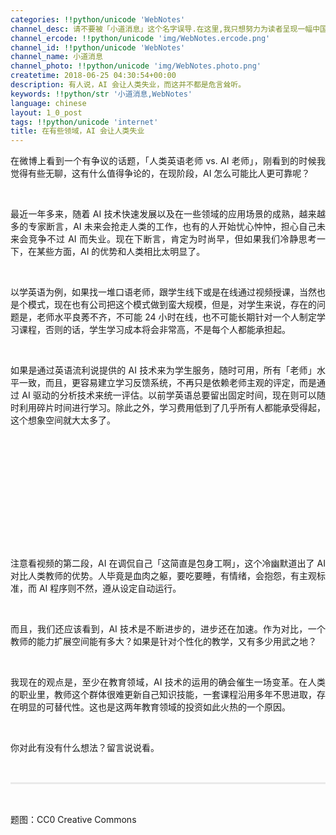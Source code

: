 ```yaml
---
categories: !!python/unicode 'WebNotes'
channel_desc: 请不要被「小道消息」这个名字误导.在这里,我只想努力为读者呈现一幅中国互联网的清明上河图.
channel_ercode: !!python/unicode 'img/WebNotes.ercode.png'
channel_id: !!python/unicode 'WebNotes'
channel_name: 小道消息
channel_photo: !!python/unicode 'img/WebNotes.photo.png'
createtime: 2018-06-25 04:30:54+00:00
description: 有人说，AI 会让人类失业，而这并不都是危言耸听。
keywords: !!python/str '小道消息,WebNotes'
language: chinese
layout: 1_0_post
tags: !!python/unicode 'internet'
title: 在有些领域，AI 会让人类失业
---
```

<div class="rich_media_content" id="js_content">
<p style="text-align: justify;">
         在微博上看到一个有争议的话题，「人类英语老师 vs. AI 老师」，刚看到的时候我觉得有些无聊，这有什么值得争论的，在现阶段，AI 怎么可能比人更可靠呢？
        </p>
<p>
<br/>
</p>
<p style="text-align: justify;">
         最近一年多来，随着 AI 技术快速发展以及在一些领域的应用场景的成熟，越来越多的专家断言，AI 未来会抢走人类的工作，也有的人开始忧心忡忡，担心自己未来会竞争不过 AI 而失业。现在下断言，肯定为时尚早，但如果我们冷静思考一下，在某些方面，AI 的优势和人类相比太明显了。
        </p>
<p>
<br/>
</p>
<p style="text-align: justify;">
         以学英语为例，如果找一堆口语老师，跟学生线下或是在线通过视频授课，当然也是个模式，现在也有公司把这个模式做到蛮大规模，但是，对学生来说，存在的问题是，老师水平良莠不齐，不可能 24 小时在线，也不可能长期针对一个人制定学习课程，否则的话，学生学习成本将会非常高，不是每个人都能承担起。
        </p>
<p style="text-align: justify;">
<br/>
</p>
<p style="text-align: justify;">
         如果是通过英语流利说提供的 AI 技术来为学生服务，随时可用，所有「老师」水平一致，而且，更容易建立学习反馈系统，不再只是依赖老师主观的评定，而是通过 AI 驱动的分析技术来统一评估。以前学英语总要留出固定时间，现在则可以随时利用碎片时间进行学习。除此之外，学习费用低到了几乎所有人都能承受得起，这个想象空间就大太多了。
        </p>
<p style="text-align: justify;">
<br/>
</p>
<p style="text-align: justify;">
<iframe allowfullscreen="" class="video_iframe" data-ratio="1.7647058823529411" data-src="https://v.qq.com/iframe/preview.html?vid=p0699tuypq6&amp;width=500&amp;height=375&amp;auto=0" data-vidtype="2" data-w="480" frameborder="0">
</iframe>
<br/>
</p>
<p style="text-align: justify;">
         注意看视频的第二段，AI 在调侃自己「这简直是包身工啊」，这个冷幽默道出了 AI 对比人类教师的优势。人毕竟是血肉之躯，要吃要睡，有情绪，会抱怨，有主观标准，而 AI 程序则不然，遵从设定自动运行。
         <br/>
</p>
<p style="text-align: justify;">
<br/>
</p>
<p style="text-align: justify;">
         而且，我们还应该看到，AI 技术是不断进步的，进步还在加速。作为对比，一个教师的能力扩展空间能有多大？如果是针对个性化的教学，又有多少用武之地？
        </p>
<p style="text-align: justify;">
<br/>
</p>
<p style="text-align: justify;">
         我现在的观点是，至少在教育领域，AI 技术的运用的确会催生一场变革。在人类的职业里，教师这个群体很难更新自己知识技能，一套课程沿用多年不思进取，存在明显的可替代性。这也是这两年教育领域的投资如此火热的一个原因。
        </p>
<p style="text-align: justify;">
<br/>
</p>
<p style="white-space: normal;">
         你对此有没有什么想法？留言说说看。
        </p>
<p style="white-space: normal;">
<br/>
</p>
<hr style="margin-top: 1em;margin-bottom: 1em;white-space: normal;max-width: 100%;font-family: Lato, Helvetica, Arial, freesans, clean, sans-serif;border-right-width: 0px;border-bottom-width: 0px;border-left-width: 0px;border-top-style: solid;border-top-color: rgb(234, 234, 234);height: 1px;color: rgb(51, 51, 51);font-size: 15px;box-sizing: border-box !important;word-wrap: break-word !important;"/>
<p style="white-space: normal;">
<br/>
</p>
<p>
         题图：CC0 Creative Commons
        </p>
<p style="text-align: justify;">
<br/>
</p>
<p style="text-align: justify;">
<br/>
</p>
</div>